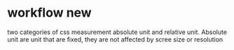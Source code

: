 # workflow new

two categories of css measurement
absolute unit and relative unit. Absolute unit are unit that are fixed, they are not affected by scree size or resolution